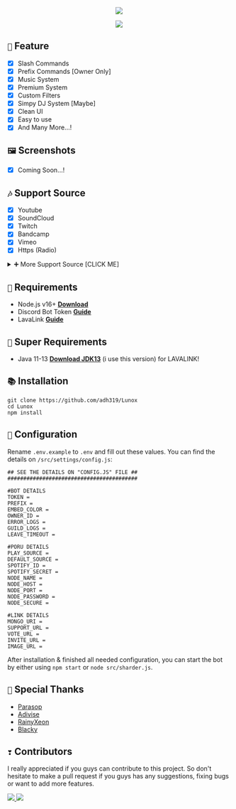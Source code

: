 <p align="center">
<img src="https://capsule-render.vercel.app/api?type=waving&color=gradient&height=200&section=header&text=Lunox&fontSize=80&fontAlignY=35&animation=twinkling&fontColor=gradient"/> </a> 
</p>

<p align="center"> 
  <a href="https://ko-fi.com/adh319" target="_blank"> <img src="https://ko-fi.com/img/githubbutton_sm.svg"/> </a> 
</p>

## `📑` Feature
- [x] Slash Commands
- [x] Prefix Commands [Owner Only]
- [x] Music System
- [x] Premium System
- [x] Custom Filters
- [x] Simpy DJ System [Maybe]
- [x] Clean UI
- [x] Easy to use
- [x] And Many More...!

## `🖼️` Screenshots
- [x] Coming Soon...!

## `🎶` Support Source
- [x] Youtube
- [x] SoundCloud
- [x] Twitch
- [x] Bandcamp
- [x] Vimeo
- [x] Https (Radio)

<details><summary>➕ More Support Source [CLICK ME]</summary>
<p>

## `🎶` More Support Source (Require: LavaLink v3.6.x)
- [x] [LavaSrc](https://github.com/TopiSenpai/LavaSrc)
- Spotify 
- Deezer [Still Maintenance]
- Apple [Fixed]
- Yandex

- [x] [skybot-lavalink-plugin](https://github.com/DuncteBot/skybot-lavalink-plugin)
- Mixcloud
- Ocremix
- Clyp
- Reddit
- Getyarn
- TikTok
- PornHub
- Soundgasm

</p>
</details>

## `📎` Requirements

- Node.js v16+ **[Download](https://nodejs.org/en/download/)** 
- Discord Bot Token **[Guide](https://discordjs.guide/preparations/setting-up-a-bot-application.html#creating-your-bot)**
- LavaLink **[Guide](https://github.com/freyacodes/lavalink)**

## `🛑` Super Requirements 

- Java 11-13 **[Download JDK13](http://www.mediafire.com/file/m6gk7aoq96db8g0/file)** (i use this version) for LAVALINK!

## `📚` Installation

```
git clone https://github.com/adh319/Lunox
cd Lunox
npm install
```

## `📄` Configuration

Rename `.env.example` to `.env` and fill out these values. You can find the details on `/src/settings/config.js`:

```#########################################
## SEE THE DETAILS ON "CONFIG.JS" FILE ##
#########################################

#BOT DETAILS
TOKEN = 
PREFIX = 
EMBED_COLOR = 
OWNER_ID = 
ERROR_LOGS = 
GUILD_LOGS = 
LEAVE_TIMEOUT = 

#PORU DETAILS
PLAY_SOURCE = 
DEFAULT_SOURCE = 
SPOTIFY_ID = 
SPOTIFY_SECRET = 
NODE_NAME = 
NODE_HOST = 
NODE_PORT = 
NODE_PASSWORD = 
NODE_SECURE = 

#LINK DETAILS
MONGO_URI = 
SUPPORT_URL = 
VOTE_URL = 
INVITE_URL = 
IMAGE_URL = 
```
After installation & finished all needed configuration, you can start the bot by either using `npm start` or `node src/sharder.js`.

## `👏` Special Thanks

- [Parasop](https://github.com/parasop)
- [Adivise](https://github.com/Adivise)
- [RainyXeon](https://github.com/RainyXeon)
- [Blacky](https://github.com/brblacky)

## `❣` Contributors

I really appreciated if you guys can contribute to this project. So don't hesitate to make a pull request if you guys has any suggestions, fixing bugs or want to add more features.

<a href="https://github.com/adh319/Lunox/graphs/contributors">
  <img src="https://github.com/adh319.png?size=50" /> <img src="https://github.com/liaam-dev.png?size=50" />
</a>
